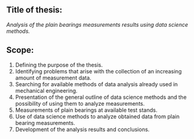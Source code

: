 ## Title of thesis:

_Analysis of the plain bearings measurements results using data science methods._

## Scope:

1. Defining the purpose of the thesis.
2. Identifying problems that arise with the collection of an increasing amount of measurement data.
3. Searching for available methods of data analysis already used in mechanical engineering.
4. Presentation of the general outline of data science methods and the possibility of using them to analyze measurements.
5. Measurements of plain bearings at available test stands.
6. Use of data science methods to analyze obtained data from plain bearing measurements.
7. Development of the analysis results and conclusions.
